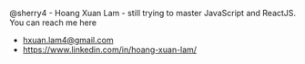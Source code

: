@sherry4 - Hoang Xuan Lam - still trying to master JavaScript and ReactJS. You can reach me here
- hxuan.lam4@gmail.com
- https://www.linkedin.com/in/hoang-xuan-lam/
